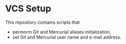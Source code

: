 VCS Setup
=========

This repository contains scripts that 
  * permorm Git and Mercurial aliases initialization,
  * set Git and Mercurial user name and e-mail address.
